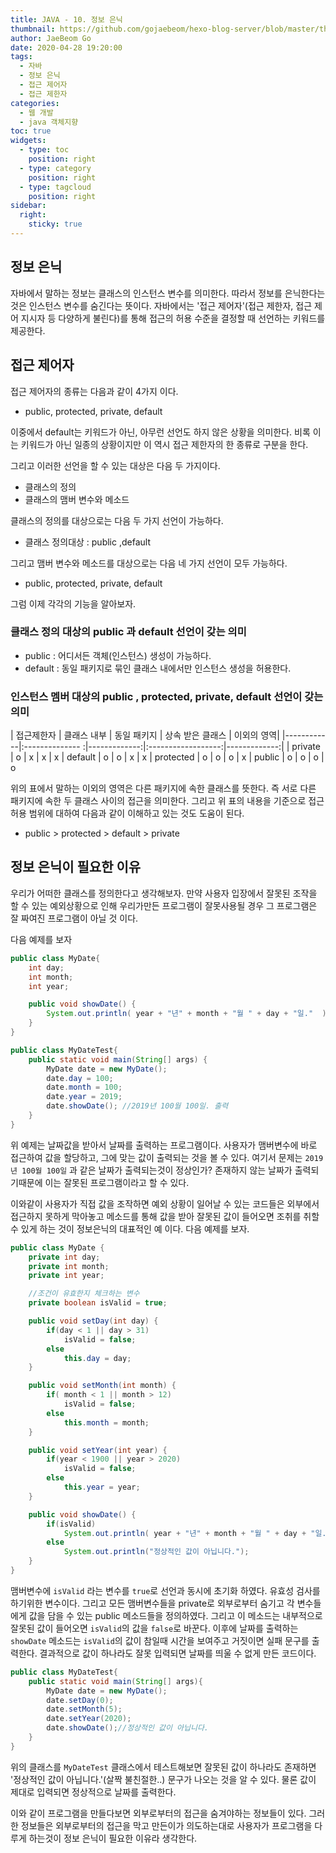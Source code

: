```yaml
---
title: JAVA - 10. 정보 은닉
thumbnail: https://github.com/gojaebeom/hexo-blog-server/blob/master/themes/icarus/source/images/%EC%9E%90%EB%B0%94/java-thumbnail.jpg?raw=true
author: JaeBeom Go
date: 2020-04-28 19:20:00
tags:
  - 자바
  - 정보 은닉
  - 접근 제어자 
  - 접근 제한자
categories:
  - 웹 개발
  - java 객체지향
toc: true
widgets:
  - type: toc
    position: right
  - type: category
    position: right
  - type: tagcloud
    position: right
sidebar:
  right:
    sticky: true
---
```


## 정보 은닉
자바에서 말하는 정보는 클래스의 인스턴스 변수를 의미한다. 따라서 정보를 은닉한다는 것은 인스턴스 변수를 숨긴다는 뜻이다. 자바에서는 '접근 제어자'(접근 제한자, 접근 제어 지시자 등 다양하게 불린다)를 통해  접근의 허용 수준을 결정할 때 선언하는 키워드를 제공한다.<!-- more -->

## 접근 제어자
접근 제어자의 종류는 다음과 같이 4가지 이다.
- public, protected, private, default

이중에서 default는 키워드가 아닌, 아무런 선언도 하지 않은 상황을 의미한다. 비록 이는 키워드가 아닌 일종의 상황이지만 이 역시 접근 제한자의 한 종류로 구분을 한다. 

그리고 이러한 선언을 할 수 있는 대상은 다음 두 가지이다.
- 클래스의 정의
- 클래스의 맴버 변수와 메소드
 
클래스의 정의를 대상으로는 다음 두 가지 선언이 가능하다.
- 클래스 정의대상 : public ,default

그리고 맴버 변수와 메소드를 대상으로는 다음 네 가지 선언이 모두 가능하다.
- public, protected, private, default

그럼 이제 각각의 기능을 알아보자. 

### 클래스 정의 대상의 public 과 default 선언이 갖는 의미
- public : 어디서든 객체(인스턴스) 생성이 가능하다. 
- default : 동일 패키지로 묶인 클래스 내에서만 인스턴스 생성을 허용한다.

### 인스턴스 멤버 대상의 public , protected, private, default 선언이 갖는 의미
 
|  접근제한자 |   클래스 내부  |  동일 패키지  |  상속 받은 클래스  |  이외의 영역|
|------------|:-------------- :|-------------:|:------------------:|-------------:|
|    private  |        o       |        x      |         x         |       x
|    default  |        o       |        o      |         x         |       x
|   protected |        o       |        o      |         o         |       x
|    public   |        o       |        o      |         o         |       o 
    
위의 표에서 말하는 이외의 영역은 다른 패키지에 속한 클래스를 뜻한다. 즉 서로 다른 패키지에 속한 두 클래스 사이의 접근을 의미한다. 그리고 위 표의 내용을 기준으로 접근 허용 범위에 대하여 다음과 같이 이해하고 있는 것도 도움이 된다. 

- public >  protected > default > private

## 정보 은닉이 필요한 이유
우리가 어떠한 클래스를 정의한다고 생각해보자. 만약 사용자 입장에서 잘못된 조작을 할 수 있는 예외상황으로 인해 우리가만든 프로그램이 잘못사용될 경우 그 프로그램은 잘 짜여진 프로그램이 아닐 것 이다.

다음 예제를 보자
```java
public class MyDate{
    int day;
    int month;
    int year;

    public void showDate() {	
		System.out.println( year + "년" + month + "월 " + day + "일."  );
	}
}

public class MyDateTest{
    public static void main(String[] args) {
		MyDate date = new MyDate();
		date.day = 100;
		date.month = 100;
		date.year = 2019;
		date.showDate(); //2019년 100월 100일. 출력
	}
}
```
위 예제는 날짜값을 받아서 날짜를 출력하는 프로그램이다. 사용자가 맴버변수에 바로 접근하여 값을 할당하고, 그에 맞는 값이 출력되는 것을 볼 수 있다. 여기서 문제는 `2019년 100월 100일` 과 같은 날짜가 출력되는것이 정상인가? 존재하지 않는 날짜가 출력되기때문에 이는 잘못된 프로그램이라고 할 수 있다.

이와같이 사용자가 직접 값을 조작하면 예외 상황이 일어날 수 있는 코드들은 외부에서 접근하지 못하게 막아놓고 메소드를 통해 값을 받아 잘못된 값이 들어오면 조취를 취할 수 있게 하는 것이 정보은닉의 대표적인 예 이다. 다음 예제를 보자.

```java
public class MyDate {
    private int day; 
    private int month;
    private int year;

    //조건이 유효한지 체크하는 변수
    private boolean isValid = true;

    public void setDay(int day) {
        if(day < 1 || day > 31)
            isValid = false;
        else
            this.day = day; 
    }

    public void setMonth(int month) {
        if( month < 1 || month > 12) 
            isValid = false;
        else 
            this.month = month;
    }

    public void setYear(int year) {
        if(year < 1900 || year > 2020)
            isValid = false;
        else
            this.year = year;
    }

    public void showDate() {
        if(isValid) 
            System.out.println( year + "년" + month + "월 " + day + "일."  );
        else 
            System.out.println("정상적인 값이 아닙니다.");  
    }
}
```
맴버변수에 `isValid` 라는 변수를 `true`로 선언과 동시에 초기화 하였다. 유효성 검사를 하기위한 변수이다. 그리고 모든 맴버변수들을 private로 외부로부터 숨기고 각 변수들에게 값을 담을 수 있는 public 메소드들을 정의하였다. 그리고 이 메소드는 내부적으로 잘못된 값이 들어오면 `isValid`의 값을 `false`로 바꾼다. 이후에 날짜를 출력하는 `showDate` 메소드는 `isValid`의 값이 참일때 시간을 보여주고 거짓이면 실패 문구를 출력한다. 결과적으로 값이 하나라도 잘못 입력되면 날짜를 띄울 수 없게 만든 코드이다.

```java
public class MyDateTest{
    public static void main(String[] args){
        MyDate date = new MyDate();
    	date.setDay(0);
    	date.setMonth(5);
    	date.setYear(2020);
    	date.showDate();//정상적인 값이 아닙니다.
    }
}
```

위의 클래스를 `MyDateTest` 클래스에서 테스트해보면 잘못된 값이 하나라도 존재하면 '정상적인 값이 아닙니다.'(살짝 불친절한..) 문구가 나오는 것을 알 수 있다. 물론 값이 제대로 입력되면 정상적으로 날짜를 출력한다. 

이와 같이 프로그램을 만들다보면 외부로부터의 접근을 숨겨야하는 정보들이 있다. 그러한 정보들은 외부로부터의 접근을 막고 만든이가 의도하는대로 사용자가 프로그램을 다루게 하는것이 정보 은닉이 필요한 이유라 생각한다.